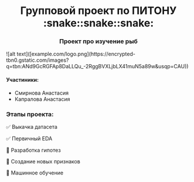 <h1 align="center">Групповой проект по ПИТОНУ :snake::snake::snake: </a> 

<h3 align="center">Проект про изучение рыб</h3>
![alt text]([example.com/logo.png](https://encrypted-tbn0.gstatic.com/images?q=tbn:ANd9GcRGFAp8DaLLQu_-2RggBVXLjbLX41muN5a89w&usqp=CAU))
<h4>Участиники: </h4>

- Смирнова Анастасия
- Капралова Анастасия

<h3>Этапы проекта:</h3>

:white_check_mark: Выкачка датасета

:white_check_mark: Первичный EDA
 
:black_square_button: Разработка гипотез

:black_square_button: Создание новых признаков

:black_square_button: Машинное обучение
